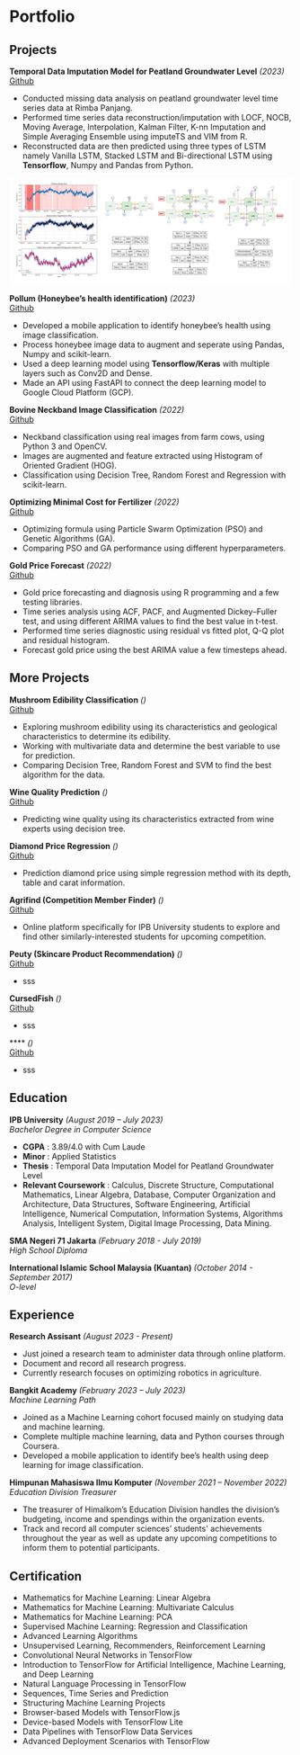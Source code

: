 # Portfolio

## Projects
**Temporal Data Imputation Model for Peatland Groundwater Level** _(2023)_  
[Github](https://github.com/akim-pi/peatland-reconstruction)
- Conducted missing data analysis on peatland groundwater level time series data at Rimba Panjang.
- Performed time series data reconstruction/imputation with LOCF, NOCB, Moving Average, Interpolation, Kalman Filter, K-nn Imputation and Simple Averaging Ensemble using imputeTS and VIM from R.
- Reconstructed data are then predicted using three types of LSTM namely Vanilla LSTM, Stacked LSTM and Bi-directional LSTM using **Tensorflow**, Numpy and Pandas from Python.

![image](/assets/peatland.png)

**Pollum (Honeybee’s health identification)** _(2023)_  
[Github](https://github.com/akim-pi/pollum)
- Developed a mobile application to identify honeybee’s health using image classification.
- Process honeybee image data to augment and seperate using Pandas, Numpy and scikit-learn.
- Used a deep learning model using **Tensorflow/Keras** with multiple layers such as Conv2D and Dense.
- Made an API using FastAPI to connect the deep learning model to Google Cloud Platform (GCP).

**Bovine Neckband Image Classification** _(2022)_  
[Github](https://github.com/akim-pi/cow-neckband)
- Neckband classification using real images from farm cows, using Python 3 and OpenCV.
- Images are augmented and feature extracted using Histogram of Oriented Gradient (HOG).
- Classification using Decision Tree, Random Forest and Regression with scikit-learn.

**Optimizing Minimal Cost for Fertilizer** _(2022)_  
[Github](https://github.com/akim-pi/pso-ga-fertilizer)
- Optimizing formula using Particle Swarm Optimization (PSO) and Genetic Algorithms (GA).
- Comparing PSO and GA performance using different hyperparameters.

**Gold Price Forecast** _(2022)_  
[Github](https://github.com/akim-pi/gold-price-forecast)
- Gold price forecasting and diagnosis using R programming and a few testing libraries.
- Time series analysis using ACF, PACF, and Augmented Dickey–Fuller test, and using different ARIMA values to find the best value in t-test.
- Performed time series diagnostic using residual vs fitted plot, Q-Q plot and residual histogram.
- Forecast gold price using the best ARIMA value a few timesteps ahead.

## More Projects
**Mushroom Edibility Classification** _()_  
[Github]()
- Exploring mushroom edibility using its characteristics and geological characteristics to determine its edibility.
- Working with multivariate data and determine the best variable to use for prediction.
- Comparing Decision Tree, Random Forest and SVM to find the best algorithm for the data.

**Wine Quality Prediction** _()_  
[Github]()
- Predicting wine quality using its characteristics extracted from wine experts using decision tree.

**Diamond Price Regression** _()_  
[Github]()
- Prediction diamond price using simple regression method with its depth, table and carat information.

**Agrifind (Competition Member Finder)** _()_  
[Github]()
- Online platform specifically for IPB University students to explore and find other similarly-interested students for upcoming competition.

**Peuty (Skincare Product Recommendation)** _()_  
[Github]()
- sss

**CursedFish** _()_  
[Github]()
- sss

**** _()_  
[Github]()
- sss

## Education
**IPB University** _(August 2019 – July 2023)_  
_Bachelor Degree in Computer Science_  
- **CGPA** : 3.89/4.0 with Cum Laude
- **Minor** : Applied Statistics
- **Thesis** : Temporal Data Imputation Model for Peatland Groundwater Level
- **Relevant Coursework** : Calculus,  Discrete Structure, Computational Mathematics, Linear Algebra, Database, Computer Organization and Architecture, Data Structures, Software Engineering, Artificial Intelligence, Numerical Computation,  Information Systems, Algorithms Analysis,  Intelligent System, Digital Image Processing, Data Mining.

**SMA Negeri 71 Jakarta** _(February 2018 - July 2019)_  
_High School Diploma_

**International Islamic School Malaysia (Kuantan)** _(October 2014 - September 2017)_  
_O-level_

## Experience
**Research Assisant** _(August 2023 - Present)_
- Just joined a research team to administer data through online platform.
- Document and record all research progress.
- Currently research focuses on optimizing robotics in agriculture.

**Bangkit Academy** _(February 2023 – July 2023)_  
_Machine Learning Path_  
- Joined as a Machine Learning cohort focused mainly on studying data and machine learning. 
- Complete multiple machine learning, data and Python courses through Coursera.
- Developed a mobile application to identify bee’s health using deep learning for image classification.

**Himpunan Mahasiswa Ilmu Komputer** _(November 2021 – November 2022)_  
_Education Division Treasurer_  
- The treasurer of Himalkom’s Education Division handles the division’s budgeting, income and spendings within the organization events.
- Track and record all computer sciences’ students' achievements throughout the year as well as update any upcoming competitions to inform them to potential participants.

## Certification
- Mathematics for Machine Learning: Linear Algebra
- Mathematics for Machine Learning: Multivariate Calculus
- Mathematics for Machine Learning: PCA
- Supervised Machine Learning: Regression and Classification
- Advanced Learning Algorithms
- Unsupervised Learning, Recommenders, Reinforcement Learning
- Convolutional Neural Networks in TensorFlow
- Introduction to TensorFlow for Artificial Intelligence, Machine Learning, and Deep Learning
- Natural Language Processing in TensorFlow
- Sequences, Time Series and Prediction
- Structuring Machine Learning Projects
- Browser-based Models with TensorFlow.js
- Device-based Models with TensorFlow Lite
- Data Pipelines with TensorFlow Data Services
- Advanced Deployment Scenarios with TensorFlow



